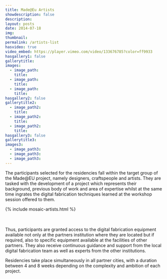 ```yaml
---
title: Made@Eu Artists
showdescription: false
description: 
layout: posts
date: 2014-07-18
img: 
thumbnail: 
permalink: /artists-list
hasvideo: true
video_embed: https://player.vimeo.com/video/133676785?color=ff9933
hasgallery1: false   
gallerytitle: 
images:
  - image_path: 
    title: 
  - image_path: 
    title: 
  - image_path: 
    title: 
hasgallery2: false        
gallerytitle2: 
  - image_path2: 
    title: 
  - image_path2: 
    title: 
  - image_path2: 
    title: 
hasgallery3: false    
gallerytitle3:  
images3:
  - image_path3: 
  - image_path3: 
  - image_path3:    
---
```

The participants selected for the residencies fall within the target group of the Made@EU project, namely designers, craftspeople and artists. They are tasked with the development of a project which represents their background, previous body of work and area of expertise whilst at the same time ingrates the digital fabrication techniques learned at the workshop session offered to them.

{% include mosaic-artists.html %}

<br>
<br>
Thus, participants are granted access to the digital fabrication equipment available not only at the partners institution where they are located but if required, also to specific equipment available at the facilities of other partners. They also receive continuous guidance and support from the local digital fabrication team as well as experts from the other institutions.

Residencies take place simultaneously in all partner cities, with a duration between 4 and 8 weeks depending on the complexity and ambition of each project.  




